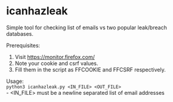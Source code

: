 # icanhazleak
Simple tool for checking list of emails vs two popular leak/breach databases.

Prerequisites:
1. Visit https://monitor.firefox.com/
2. Note your cookie and csrf values.
3. Fill them in the script as FFCOOKIE and FFCSRF respectively.

Usage:  
    `python3 icanhazleak.py <IN_FILE> <OUT_FILE>`  
    - <IN_FILE> must be a newline separated list of email addresses
